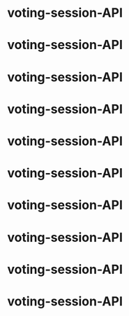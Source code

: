 # voting-session-API
# voting-session-API
# voting-session-API
# voting-session-API
# voting-session-API
# voting-session-API
# voting-session-API
# voting-session-API
# voting-session-API
# voting-session-API
